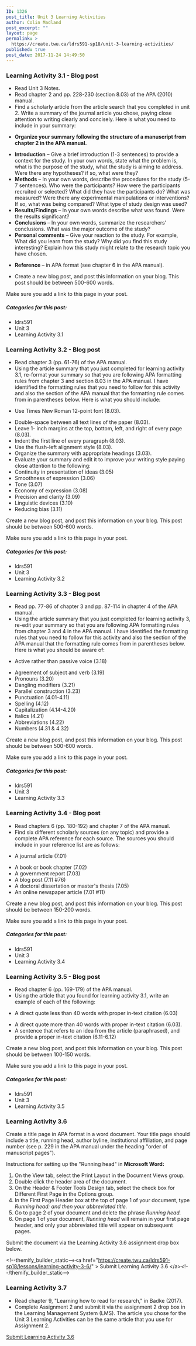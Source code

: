 ```yaml
---
ID: 1326
post_title: Unit 3 Learning Activities
author: Colin Madland
post_excerpt: ""
layout: page
permalink: >
  https://create.twu.ca/ldrs591-sp18/unit-3-learning-activities/
published: true
post_date: 2017-11-24 14:49:50
---
```

<h3>Learning Activity 3.1 - Blog post</h3>

<ul>
<li>Read Unit 3 Notes.</li>
<li>Read chapter 2 and pp. 228-230 (section 8.03) of the APA (2010) manual.</li>
<li>Find a scholarly article from the article search that you completed in unit 2. Write a summary of the journal article you chose, paying close attention to writing clearly and concisely. Here is what you need to include in your summary:</p></li>
<li><p><strong>Organize your summary following the structure of a manuscript from chapter 2 in the APA manual.</strong></p></li>
<li><strong>Introduction</strong> – Give a brief introduction (1-3 sentences) to provide a context for the study. In your own words, state what the problem is, what is the purpose of the study, what the study is aiming to address. Were there any hypotheses? if so, what were they?</li>
<li><strong>Methods</strong> – In your own words, describe the procedures for the study (5-7 sentences). Who were the participants? How were the participants recruited or selected? What did they have the participants do? What was measured? Were there any experimental manipulations or interventions? If so, what was being compared? What type of study design was used?</li>
<li><strong>Results/Findings</strong> – In your own words describe what was found. Were the results significant?</li>
<li><strong>Conclusions</strong> – In your own words, summarize the researchers’ conclusions. What was the major outcome of the study?</li>
<li><strong>Personal comments</strong> – Give your reaction to the study. For example, What did you learn from the study? Why did you find this study interesting? Explain how this study might relate to the research topic you have chosen.</li>
<li><p><strong>Reference</strong> – in APA format (see chapter 6 in the APA manual).</p></li>
<li><p>Create a new blog post, and post this information on your blog. This post should be between 500-600 words.</p></li>
</ul>

<p>Make sure you add a link to this page in your post.

<h5>Categories for this post:</h5>

<ul>
<li>ldrs591</li>
<li>Unit 3</li>
<li>Learning Activity 3.1</li>
</ul>

<h3>Learning Activity 3.2 - Blog post</h3>

<ul>
<li>Read chapter 3 (pp. 61-76) of the APA manual.</li>
<li>Using the article summary that you just completed for learning activity 3.1, re-format your summary so that you are following APA formatting rules from chapter 3 and section 8.03 in the APA manual. I have identified the formatting rules that you need to follow for this activity and also the section of the APA manual that the formatting rule comes from in parentheses below. Here is what you should include:</p></li>
<li><p>Use Times New Roman 12-point font (8.03).</p></li>
<li>Double-space between all text lines of the paper (8.03).</li>
<li>Leave 1- inch margins at the top, bottom, left, and right of every page (8.03).</li>
<li>Indent the first line of every paragraph (8.03).</li>
<li>Use the flush-left alignment style (8.03).</li>
<li>Organize the summary with appropriate headings (3.03).</li>
<li>Evaluate your summary and edit it to improve your writing style paying close attention to the following:</li>
<li>Continuity in presentation of ideas (3.05)</li>
<li>Smoothness of expression (3.06)</li>
<li>Tone (3.07)</li>
<li>Economy of expression (3.08)</li>
<li>Precision and clarity (3.09)</li>
<li>Linguistic devices (3.10)</li>
<li>Reducing bias (3.11)</li>
</ul>

<p>Create a new blog post, and post this information on your blog. This post should be between 500-600 words.

Make sure you add a link to this page in your post.

<h5>Categories for this post:</h5>

<ul>
<li>ldrs591</li>
<li>Unit 3</li>
<li>Learning Activity 3.2</li>
</ul>

<h3>Learning Activity 3.3 - Blog post</h3>

<ul>
<li>Read pp. 77-86 of chapter 3 and pp. 87-114 in chapter 4 of the APA manual.</li>
<li>Using the article summary that you just completed for learning activity 3, re-edit your summary so that you are following APA formatting rules from chapter 3 and 4 in the APA manual. I have identified the formatting rules that you need to follow for this activity and also the section of the APA manual that the formatting rule comes from in parentheses below. Here is what you should be aware of:</p></li>
<li><p>Active rather than passive voice (3.18)</p></li>
<li>Agreement of subject and verb (3.19)</li>
<li>Pronouns (3.20)</li>
<li>Dangling modifiers (3.21)</li>
<li>Parallel construction (3.23)</li>
<li>Punctuation (4.01-4.11)</li>
<li>Spelling (4.12)</li>
<li>Capitalization (4.14-4.20)</li>
<li>Italics (4.21)</li>
<li>Abbreviations (4.22)</li>
<li>Numbers (4.31 &amp; 4.32)</li>
</ul>

<p>Create a new blog post, and post this information on your blog. This post should be between 500-600 words.

Make sure you add a link to this page in your post.

<h5>Categories for this post:</h5>

<ul>
<li>ldrs591</li>
<li>Unit 3</li>
<li>Learning Activity 3.3</li>
</ul>

<h3>Learning Activity 3.4 - Blog post</h3>

<ul>
<li>Read chapters 6 (pp. 180-192) and chapter 7 of the APA manual.</li>
<li>Find six different scholarly sources (on any topic) and provide a complete APA reference for each source. The sources you should include in your reference list are as follows:</p></li>
<li><p>A journal article (7.01)</p></li>
<li>A book or book chapter (7.02)</li>
<li>A government report (7.03)</li>
<li>A blog post (7.11 #76)</li>
<li>A doctoral dissertation or master's thesis (7.05)</li>
<li>An online newspaper article (7.01 #11)</li>
</ul>

<p>Create a new blog post, and post this information on your blog. This post should be between 150-200 words.

Make sure you add a link to this page in your post.

<h5>Categories for this post:</h5>

<ul>
<li>ldrs591</li>
<li>Unit 3</li>
<li>Learning Activity 3.4</li>
</ul>

<h3>Learning Activity 3.5 - Blog post</h3>

<ul>
<li>Read chapter 6 (pp. 169-179) of the APA manual.</li>
<li>Using the article that you found for learning activity 3.1, write an example of each of the following:</p></li>
<li><p>A direct quote less than 40 words with proper in-text citation (6.03)</p></li>
<li>A direct quote more than 40 words with proper in-text citation (6.03).</li>
<li>A sentence that refers to an idea from the article (paraphrased), and provide a proper in-text citation (6.11-6.12)</li>
</ul>

<p>Create a new blog post, and post this information on your blog. This post should be between 100-150 words.

Make sure you add a link to this page in your post.

<h5>Categories for this post:</h5>

<ul>
<li>ldrs591</li>
<li>Unit 3</li>
<li>Learning Activity 3.5</li>
</ul>

<h3>Learning Activity 3.6</h3>

Create a title page in APA format in a word document. Your title page should include a title, running head, author byline, institutional affiliation, and page number (see p. 229 in the APA manual under the heading "order of manuscript pages").

Instructions for setting up the "Running head" in <strong>Microsoft Word:</strong>

<ol>
<li>On the View tab, select the Print Layout in the Document Views group.</li>
<li>Double click the header area of the document.</li>
<li>On the Header &amp; Footer Tools Design tab, select the check box for Different First Page in the Options group.</li>
<li>In the First Page Header box at the top of page 1 of your document, type <em>Running head: and then your abbreviated title.</em></li>
<li>Go to page 2 of your document and delete the phrase <em>Running head.</em></li>
<li>On page 1 of your document, <em>Running head</em> will remain in your first page header, and only your abbreviated title will appear on subsequent pages.</li>
</ol>

Submit the document via the Learning Activity 3.6 assignment drop box below.

&lt;!--themify_builder_static--&gt;&lt;a href="https://create.twu.ca/ldrs591-sp18/lessons/learning-activity-3-6/" &gt; Submit Learning Activity 3.6 &lt;/a&gt;&lt;!--/themify_builder_static--&gt;

<h3>Learning Activity 3.7</h3>

<ul>
<li>Read chapter 9, "Learning how to read for research," in Badke (2017).</li>
<li>Complete Assignment 2 and submit it via the assignment 2 drop box in the Learning Management System (LMS). The article you chose for the Unit 3 Learning Activities can be the same article that you use for Assignment 2.</li>
</ul><!--themify_builder_static--><a href="https://create.twu.ca/ldrs591-sp18/lessons/learning-activity-3-6/" > Submit Learning Activity 3.6 </a><!--/themify_builder_static-->